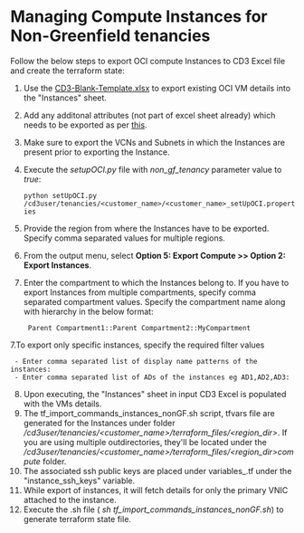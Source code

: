 # Managing Compute Instances for Non-Greenfield tenancies

Follow the below steps to export OCI compute Instances to CD3 Excel file and create the terraform state:

1. Use the [CD3-Blank-Template.xlsx](/cd3_automation_toolkit/example) to export existing OCI VM details into the "Instances" sheet.
2. Add any additonal attributes (not part of excel sheet already) which needs to be exported as per [this](/cd3_automation_toolkit/documentation/user_guide/learn_more/SupportforAdditionalAttributes.md#support-for-additional-attributes).
3. Make sure to export the VCNs and Subnets in which the Instances are present prior to exporting the Instance.
4. Execute the _setupOCI.py_ file with _non_gf_tenancy_ parameter value to _true_:
   
   ```python setUpOCI.py /cd3user/tenancies/<customer_name>/<customer_name>_setUpOCI.properties```
5. Provide the region from where the Instances have to be exported. Specify comma separated values for multiple regions.
6. From the output menu, select **Option 5: Export Compute >> Option 2: Export Instances**.
7. Enter the compartment to which the Instances belong to. If you have to export Instances from multiple compartments, specify comma separated compartment values.
   Specify the compartment name along with hierarchy in the below format:

        Parent Compartment1::Parent Compartment2::MyCompartment
   
7.To export only specific instances, specify the required filter values

     - Enter comma separated list of display name patterns of the instances: 
     - Enter comma separated list of ADs of the instances eg AD1,AD2,AD3: 

8. Upon executing, the "Instances" sheet in input CD3 Excel is populated with the VMs details.
9. The tf_import_commands_instances_nonGF.sh script, tfvars file are generated for the Instances under folder */cd3user/tenancies/<customer_name>/terraform_files/<region_dir>*. If you are using multiple outdirectories, they'll be located under the */cd3user/tenancies/<customer_name>/terraform_files/<region_dir>compute* folder.
10. The associated ssh public keys are placed under variables_<region>.tf under the "instance_ssh_keys" variable.
11. While export of instances, it will fetch details for only the primary VNIC attached to the instance.
12. Execute the .sh file ( *sh tf_import_commands_instances_nonGF.sh*) to generate terraform state file.

    


